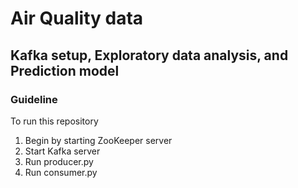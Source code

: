 # Air Quality data
## Kafka setup, Exploratory data analysis, and Prediction model
### Guideline
To run this repository
1. Begin by starting ZooKeeper server
2. Start Kafka server
3. Run producer.py
4. Run consumer.py
